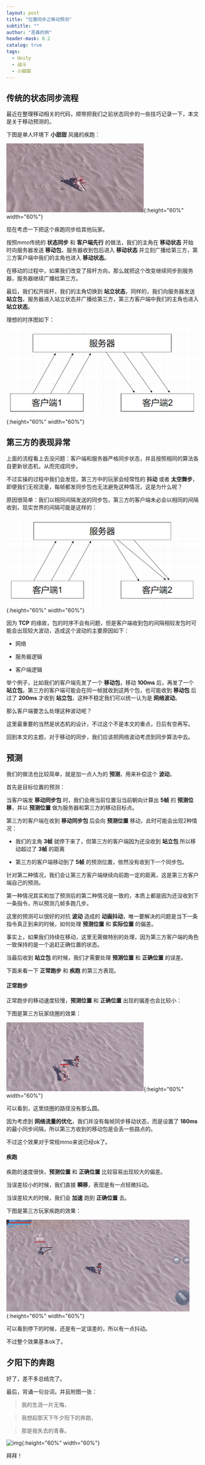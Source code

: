 ```yaml
---
layout: post
title: "位置同步之移动预测"
subtitle: ""
author: "恶毒的狗"
header-mask: 0.2
catalog: true
tags:
  - Unity
  - 战斗
  - 小甜甜
---
```


## 传统的状态同步流程

最近在整理移动相关的代码，顺带把我们之前状态同步的一些技巧记录一下，本文是关于移动预测的。

下图是单人环境下 **小甜甜** 风骚的疾跑：

![img](/img/move-predict/screenshot1.gif){:height="60%" width="60%"}

现在考虑一下把这个疾跑同步给其他玩家。

按照mmo传统的 **状态同步** 和 **客户端先行** 的做法，我们的主角在 **移动状态** 开始时向服务器发送 **移动包**，服务器收到包后进入 **移动状态** 并立刻广播给第三方，第三方客户端中我们的主角也进入 **移动状态**。

在移动的过程中，如果我们改变了摇杆方向，那么就把这个改变继续同步到服务器，服务器继续广播给第三方。

最后，我们松开摇杆，我们的主角切换到 **站立状态**，同样的，我们向服务器发送 **站立包**，服务器进入站立状态并广播给第三方，第三方客户端中我们的主角也进入 **站立状态**。

理想的时序图如下：

![img](/img/move-predict/screenshot2.png){:height="60%" width="60%"}

## 第三方的表现异常

上面的流程看上去没问题：客户端和服务器严格同步状态，并且按照相同的算法各自更新状态机，从而完成同步。

不过实操的过程中我们会发现，第三方中的玩家会经常性的 **抖动** 或者 **太空舞步**，即便我们无视流量，每帧都发同步包也无法避免这种情况，这是为什么呢？

原因很简单：我们以相同间隔发送的同步包，第三方的客户端未必会以相同的间隔收到，现实世界的间隔可能是这样的：

![img](/img/move-predict/screenshot3.png){:height="60%" width="60%"}

因为 **TCP** 的缘故，包的时序不会有问题，但是客户端收到包的间隔相较发包时可能会出现较大波动，造成这个波动的主要原因如下：

+ 网络

+ 服务器逻辑

+ 客户端逻辑

举个例子，比如我们的客户端先发了一个 **移动包**，移动 **100ms** 后，再发了一个 **站立包**。第三方的客户端可能会在同一帧就收到这两个包，也可能收到 **移动包** 后过了 **200ms** 才收到 **站立包**，这种不稳定我们可以统一认为是 **网络波动**。

那么客户端要怎么处理这种波动呢？

这里最重要的当然是状态机的设计，不过这个不是本文的重点，日后有空再写。

回到本文的主题，对于移动的同步，我们应该把网络波动考虑到同步算法中去。

## 预测

我们的做法也比较简单，就是加一点人为的 **预测**，用来补偿这个 **波动**。

首先是目标位置的预测：

当客户端发 **移动同步包** 时，我们会用当前位置沿当前朝向计算出 **5帧** 的 **预测位移**，并以 **预测位置** 做为服务器和第三方的移动目标点。

第三方的客户端在收到 **移动同步包** 后会向 **预测位置** 移动，此时可能会出现2种情况：

+ 我们的主角 **3帧** 就停下来了，但第三方的客户端因为还没收到 **站立包** 所以移动超过了 **3帧** 的距离

+ 第三方的客户端移动到了 **5帧** 的预测位置，依然没有收到下一个同步包。

针对第二种情况，我们会让第三方客户端继续向前跑一定的距离，这是第三方客户端自己的预测。

第一种情况其实和加了预测后的第二种情况是一致的，本质上都是因为还没收到下一条指令，所以预测几帧多跑几步。

这里的预测可以很好的对抗 **波动** 造成的 **动画抖动**，唯一要解决的问题是当下一条指令真正到来的时候，如何处理 **预测位置** 和 **实际位置** 的偏差。

事实上，如果我们持续在移动，这里无需做特别的处理，因为第三方客户端的角色一致保持的是一个追赶正确位置的状态。

当最后收到 **站立包** 的时候，我们才需要处理 **预测位置** 和 **正确位置** 的误差。

下面来看一下 **正常跑步** 和 **疾跑** 的第三方表现。 

#### 正常跑步

正常跑步的移动速度较慢，**预测位置** 和 **正确位置** 出现的偏差也会比较小：

下图是第三方玩家绕圈的效果：

![img](/img/move-predict/screenshot4.gif){:height="60%" width="60%"}

可以看到，这里绕圈的路径没有那么圆。

因为考虑到 **网络流量的优化**，我们并没有每帧同步移动状态，而是设置了 **180ms** 的最小同步间隔，所以第三方收到的移动包是会丢一些路点的。

不过这个效果对于常规mmo来说已经ok了。

#### 疾跑

疾跑的速度很快，**预测位置** 和 **正确位置** 比较容易出现较大的偏差。

当误差较小的时候，我们直接 **瞬移**，表现是有一点轻微抖动。

当误差较大的时候，我们会 **加速** 跑到 **正确位置** 去。

下图是第三方玩家疾跑的效果：

![img](/img/move-predict/screenshot5.gif){:height="60%" width="60%"}

可以看到停下的时候，还是有一定误差的，所以有一点抖动。

不过整个效果基本ok了。

## 夕阳下的奔跑

好了，差不多总结完了。

最后，背诵一句台词，并且附图一张：

> 我的生涯一片无悔，

> 我想起那天下午夕阳下的奔跑，

> 那是我失去的青春。

![img](/img/move-predict/screenshot6.gif){:height="60%" width="60%"}

拜拜！














